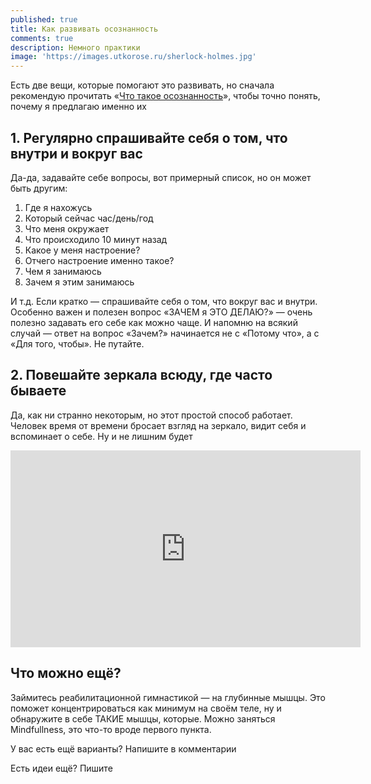 ```yaml
---
published: true
title: Как развивать осознанность
comments: true
description: Немного практики
image: 'https://images.utkorose.ru/sherlock-holmes.jpg'
---
```

Есть две вещи, которые помогают это развивать, но сначала рекомендую прочитать «[Что такое осознанность](/awareness)», чтобы точно понять, почему я предлагаю именно их

## 1. Регулярно спрашивайте себя о том, что внутри и вокруг вас

Да-да, задавайте себе вопросы, вот примерный список, но он может быть другим:

1. Где я нахожусь
1. Который сейчас час/день/год
1. Что меня окружает
1. Что происходило 10 минут назад
1. Какое у меня настроение?
1. Отчего настроение именно такое?
1. Чем я занимаюсь
1. Зачем я этим занимаюсь

И т.д. Если кратко — спрашивайте себя о том, что вокруг вас и внутри. Особенно важен и полезен вопрос «ЗАЧЕМ я ЭТО ДЕЛАЮ?» — очень полезно задавать его себе как можно чаще. И напомню на всякий случай — ответ на вопрос «Зачем?» начинается не с «Потому что», а с «Для того, чтобы». Не путайте.

## 2. Повешайте зеркала всюду, где часто бываете

Да, как ни странно некоторым, но этот простой способ работает. Человек время от времени бросает взгляд на зеркало, видит себя и вспоминает о себе. Ну и не лишним будет 

<iframe width="560" height="315" src="https://www.youtube.com/embed/vId_m1i0C6s" frameborder="0" allow="accelerometer; autoplay; clipboard-write; encrypted-media; gyroscope; picture-in-picture" allowfullscreen></iframe>

## Что можно ещё?

Займитесь реабилитационной гимнастикой — на глубинные мышцы. Это поможет концентрироваться как минимум на своём теле, ну и обнаружите в себе ТАКИЕ мышцы, которые. Можно заняться Mindfullness, это что-то вроде первого пункта. 

У вас есть ещё варианты? Напишите в комментарии

Есть идеи ещё? Пишите
